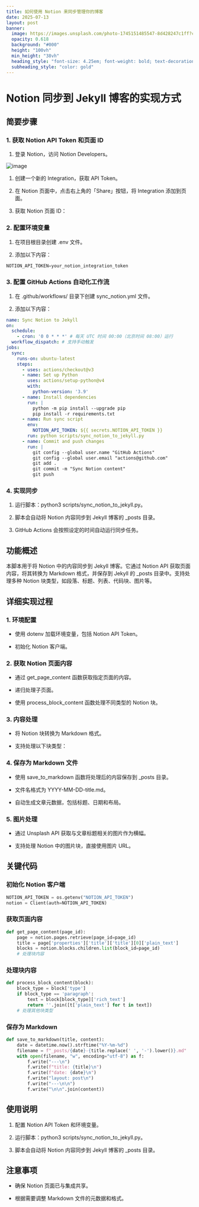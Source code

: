 ```yaml
---
title: 如何使用 Notion 来同步管理你的博客
date: 2025-07-13
layout: post
banner:
  image: https://images.unsplash.com/photo-1745151485547-8d428247c1ff?crop=entropy&cs=tinysrgb&fit=max&fm=jpg&ixid=M3w2OTIwMzJ8MHwxfHJhbmRvbXx8fHx8fHx8fDE3NTI0MTA1Mjh8&ixlib=rb-4.1.0&q=80&w=1080
  opacity: 0.618
  background: "#000"
  height: "100vh"
  min_height: "38vh"
  heading_style: "font-size: 4.25em; font-weight: bold; text-decoration: underline"
  subheading_style: "color: gold"
---
```


# Notion 同步到 Jekyll 博客的实现方式

## 简要步骤

### 1. 获取 Notion API Token 和页面 ID

1. 登录 Notion，访问 Notion Developers。

![image](https://prod-files-secure.s3.us-west-2.amazonaws.com/a7a0cc5a-89b9-4cda-8686-1fba0ca52f40/d19c1afe-dea5-4312-9333-786b0ba83054/image.png?X-Amz-Algorithm=AWS4-HMAC-SHA256&X-Amz-Content-Sha256=UNSIGNED-PAYLOAD&X-Amz-Credential=ASIAZI2LB4666O3V2HT4%2F20250713%2Fus-west-2%2Fs3%2Faws4_request&X-Amz-Date=20250713T124208Z&X-Amz-Expires=3600&X-Amz-Security-Token=IQoJb3JpZ2luX2VjEP3%2F%2F%2F%2F%2F%2F%2F%2F%2F%2FwEaCXVzLXdlc3QtMiJHMEUCICAKvbnRKBmQsoTFpCZqM2Kec1BvrFvvMIK2vWeogFV9AiEAmZ0Al%2F7CJvn374NzEUsXYcnjccRAPtP6UH2JFjciMHkq%2FwMIFRAAGgw2Mzc0MjMxODM4MDUiDKF8qU19Fq9LSF9%2FZSrcA%2FeQ82SdjCcZfN2MgROrAEGSYnmV9tXe3LyAQ%2Fz9EG3U%2FjIPdd2cNtPuIrrP1J5rr%2FdxhGXU1t6cyzDNXTUCzBpa29sNx2psQahMHSN0jOYJl5fWJ8vQLTlffsa7p4ackFRs2rxuFcYsn4CU1CgBsEaVUp%2FHblrZmbTVrlgF7XnsV39zkm%2F7xKxQTDen2kq%2BLtUlrurIU3mWg5zZnEE67MZuoEqcEjdYm%2B%2FxvZRgYYti%2FA9wz8gxn2BMxpeCDUxPGiITd%2BDGxvBFZFmYMImZvDxz2%2F3u%2Bsb35Pb4nWI1FDx0Th4H3v%2FSJovxLAUqbn1c63oZnfOE%2B2KxlYyOEfsXF5m36UpkIbkYFG2bt5cWozWPqpqhDxXrjOHiJ1Iiogf4zq2VxOpdHKkmz5mJ1EzJhiEx%2FpFKUVpsVhrM07WX0YYO5JGNGsMbO7m93gAdtCFl8YcVJJ9vJtZ%2BT6aaUwDLjQrqgrChfeBqHIfIa712ZcBKnN6MoA2ePfqh61Utr5A%2B2a5mpkJrpcc41K5MsNclNRgvGe1rtt9kYLfL2B3oxv%2Fc4ZqRdjZyPTnFskGbo9AgK4OYQvrxgjqFyKcuhzROy93PlxUpIeXQuM4ML3Q2fLfh1WKzuEd5sVk6MeczMO7JzsMGOqUBZEg3BnGZIKUtISZWljbRDuRStJGRkmfiEQ37Fr7GtycnYZ1AijvYPRwRzbMvlF3tRJxUZLk%2BU%2BBxtpCmgUgYiT55WpnihqZZK5JIj1YV1O4wm5L%2BBCVnnausWT3yEseKcjPvQmxVbRUAOStqv4B%2FEr2AlOHp%2F60UvA6hWJ8cM1jdsJLr2%2FwfqIylQz7sDDaNPuDZB%2F1UwO%2F3UUXMAYWRXLB1eT%2F1&X-Amz-Signature=7a34825116f1402a717e9f3b59303a2a3bc851154ac41bb6eb3022cc62f94e01&X-Amz-SignedHeaders=host&x-amz-checksum-mode=ENABLED&x-id=GetObject)

1. 创建一个新的 Integration，获取 API Token。

1. 在 Notion 页面中，点击右上角的「Share」按钮，将 Integration 添加到页面。

1. 获取 Notion 页面 ID：


### 2. 配置环境变量

1. 在项目根目录创建 .env 文件。

1. 添加以下内容：

```javascript
NOTION_API_TOKEN=your_notion_integration_token
```

### 3. 配置 GitHub Actions 自动化工作流

1. 在 .github/workflows/ 目录下创建 sync_notion.yml 文件。

1. 添加以下内容：

```yaml
name: Sync Notion to Jekyll
on:
  schedule:
    - cron: '0 0 * * *' # 每天 UTC 时间 00:00（北京时间 08:00）运行
  workflow_dispatch: # 支持手动触发
jobs:
  sync:
    runs-on: ubuntu-latest
    steps:
      - uses: actions/checkout@v3
      - name: Set up Python
        uses: actions/setup-python@v4
        with:
          python-version: '3.9'
      - name: Install dependencies
        run: |
          python -m pip install --upgrade pip
          pip install -r requirements.txt
      - name: Run sync script
        env:
          NOTION_API_TOKEN: ${{ secrets.NOTION_API_TOKEN }}
        run: python scripts/sync_notion_to_jekyll.py
      - name: Commit and push changes
        run: |
          git config --global user.name "GitHub Actions"
          git config --global user.email "actions@github.com"
          git add .
          git commit -m "Sync Notion content"
          git push
```

### 4. 实现同步

1. 运行脚本：python3 scripts/sync_notion_to_jekyll.py。

1. 脚本会自动将 Notion 内容同步到 Jekyll 博客的 _posts 目录。

1. GitHub Actions 会按照设定的时间自动运行同步任务。

## 功能概述

本脚本用于将 Notion 中的内容同步到 Jekyll 博客。它通过 Notion API 获取页面内容，将其转换为 Markdown 格式，并保存到 Jekyll 的 _posts 目录中。支持处理多种 Notion 块类型，如段落、标题、列表、代码块、图片等。

## 详细实现过程

### 1. 环境配置

- 使用 dotenv 加载环境变量，包括 Notion API Token。

- 初始化 Notion 客户端。

### 2. 获取 Notion 页面内容

- 通过 get_page_content 函数获取指定页面的内容。

- 递归处理子页面。

- 使用 process_block_content 函数处理不同类型的 Notion 块。

### 3. 内容处理

- 将 Notion 块转换为 Markdown 格式。

- 支持处理以下块类型：


### 4. 保存为 Markdown 文件

- 使用 save_to_markdown 函数将处理后的内容保存到 _posts 目录。

- 文件名格式为 YYYY-MM-DD-title.md。

- 自动生成文章元数据，包括标题、日期和布局。

### 5. 图片处理

- 通过 Unsplash API 获取与文章标题相关的图片作为横幅。

- 支持处理 Notion 中的图片块，直接使用图片 URL。

## 关键代码

### 初始化 Notion 客户端

```python
NOTION_API_TOKEN = os.getenv("NOTION_API_TOKEN")
notion = Client(auth=NOTION_API_TOKEN)
```

### 获取页面内容

```python
def get_page_content(page_id):
    page = notion.pages.retrieve(page_id=page_id)
    title = page['properties']['title']['title'][0]['plain_text']
    blocks = notion.blocks.children.list(block_id=page_id)
    # 处理块内容
```

### 处理块内容

```python
def process_block_content(block):
    block_type = block['type']
    if block_type == 'paragraph':
        text = block[block_type]['rich_text']
        return ''.join([t['plain_text'] for t in text])
    # 处理其他块类型
```

### 保存为 Markdown

```python
def save_to_markdown(title, content):
    date = datetime.now().strftime("%Y-%m-%d")
    filename = f"_posts/{date}-{title.replace(' ', '-').lower()}.md"
    with open(filename, "w", encoding="utf-8") as f:
        f.write("---\n")
        f.write(f"title: {title}\n")
        f.write(f"date: {date}\n")
        f.write("layout: post\n")
        f.write("---\n\n")
        f.write("\n\n".join(content))
```

## 使用说明

1. 配置 Notion API Token 和环境变量。

1. 运行脚本：python3 scripts/sync_notion_to_jekyll.py。

1. 脚本会自动将 Notion 内容同步到 Jekyll 博客的 _posts 目录。

## 注意事项

- 确保 Notion 页面已与集成共享。

- 根据需要调整 Markdown 文件的元数据和格式。